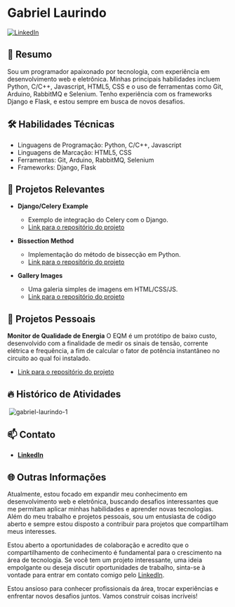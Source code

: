 # Gabriel Laurindo
[![LinkedIn](https://img.shields.io/badge/LinkedIn-Profile-informational?style=flat&logo=linkedin&logoColor=white&color=0A66C2)](https://www.linkedin.com/in/gabriellaurindo)

## 🚀 Resumo
Sou um programador apaixonado por tecnologia, com experiência em desenvolvimento web e eletrônica. Minhas principais habilidades incluem Python, C/C++, Javascript, HTML5, CSS e o uso de ferramentas como Git, Arduino, RabbitMQ e Selenium. Tenho experiência com os frameworks Django e Flask, e estou sempre em busca de novos desafios.

## 🛠️ Habilidades Técnicas
- Linguagens de Programação: Python, C/C++, Javascript
- Linguagens de Marcação: HTML5, CSS
- Ferramentas: Git, Arduino, RabbitMQ, Selenium
- Frameworks: Django, Flask

## 🚀 Projetos Relevantes
- **Django/Celery Example**
  - Exemplo de integração do Celery com o Django.
  - [Link para o repositório do projeto](https://github.com/gabriel-laurindo-1/django-celery-example)

- **Bissection Method**
  - Implementação do método de bissecção em Python.
  - [Link para o repositório do projeto](https://github.com/gabriel-laurindo-1/bissection-method)

- **Gallery Images**
  - Uma galeria simples de imagens em HTML/CSS/JS.
  - [Link para o repositório do projeto](https://github.com/gabriel-laurindo-1/gallery-images)

## 🌱 Projetos Pessoais
**Monitor de Qualidade de Energia**
O EQM é um protótipo de baixo custo, desenvolvido com a finalidade de medir os sinais de tensão, corrente elétrica e frequência, a fim de calcular o fator de potência instantâneo no circuito ao qual foi instalado.
- [Link para o repositório do projeto](https://github.com/gabriel-laurindo-1/monitorQEE)

## 🔥 Histórico de Atividades
<p>&nbsp;<img align="center" src="https://github-readme-stats.vercel.app/api?username=gabriel-laurindo-1&show_icons=true&locale=en" alt="gabriel-laurindo-1" /></p>

## 📫 Contato
- **[LinkedIn](https://www.linkedin.com/in/gabriellaurindo)**

## 🌐 Outras Informações
Atualmente, estou focado em expandir meu conhecimento em desenvolvimento web e eletrônica, buscando desafios interessantes que me permitam aplicar minhas habilidades e aprender novas tecnologias. Além do meu trabalho e projetos pessoais, sou um entusiasta de código aberto e sempre estou disposto a contribuir para projetos que compartilham meus interesses.

Estou aberto a oportunidades de colaboração e acredito que o compartilhamento de conhecimento é fundamental para o crescimento na área de tecnologia. Se você tem um projeto interessante, uma ideia empolgante ou deseja discutir oportunidades de trabalho, sinta-se à vontade para entrar em contato comigo pelo [LinkedIn](https://www.linkedin.com/in/gabriellaurindo).

Estou ansioso para conhecer profissionais da área, trocar experiências e enfrentar novos desafios juntos. Vamos construir coisas incríveis!
